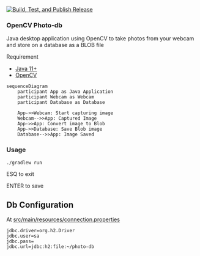 [![Build, Test, and Publish Release](https://github.com/humbertodias/java-opencv-photo-db/actions/workflows/release.yml/badge.svg)](https://github.com/humbertodias/java-opencv-photo-db/actions/workflows/release.yml)

### OpenCV Photo-db

Java desktop application using OpenCV to take photos from your webcam and store on a database as a BLOB file

Requirement
* [Java 11+](https://www.oracle.com/br/java/technologies/javase/jdk11-archive-downloads.html)
* [OpenCV](https://opencv-java-tutorials.readthedocs.io/en/latest)


```mermaid
sequenceDiagram
    participant App as Java Application
    participant Webcam as Webcam
    participant Database as Database

    App->>Webcam: Start capturing image
    Webcam-->>App: Captured Image
    App->>App: Convert image to Blob
    App->>Database: Save Blob image
    Database-->>App: Image Saved
```

### Usage

```shell
./gradlew run
```
ESQ to exit

ENTER to save

## Db Configuration
At [src/main/resources/connection.properties](src/main/resources/connection.properties)
```properties
jdbc.driver=org.h2.Driver
jdbc.user=sa
jdbc.pass=
jdbc.url=jdbc:h2:file:~/photo-db
```

